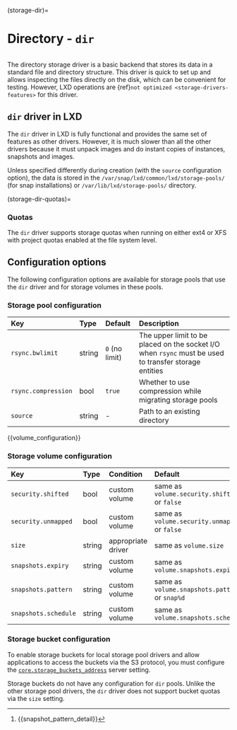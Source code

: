 (storage-dir)=
# Directory - `dir`

```{youtube} https://www.youtube.com/watch?v=imWkPM9GjCY
```

The directory storage driver is a basic backend that stores its data in a standard file and directory structure.
This driver is quick to set up and allows inspecting the files directly on the disk, which can be convenient for testing.
However, LXD operations are {ref}`not optimized <storage-drivers-features>` for this driver.

## `dir` driver in LXD

The `dir` driver in LXD is fully functional and provides the same set of features as other drivers.
However, it is much slower than all the other drivers because it must unpack images and do instant copies of instances, snapshots and images.

Unless specified differently during creation (with the `source` configuration option), the data is stored in the `/var/snap/lxd/common/lxd/storage-pools/` (for snap installations) or `/var/lib/lxd/storage-pools/` directory.

(storage-dir-quotas)=
### Quotas

The `dir` driver supports storage quotas when running on either ext4 or XFS with project quotas enabled at the file system level.

## Configuration options

The following configuration options are available for storage pools that use the `dir` driver and for storage volumes in these pools.

### Storage pool configuration

Key                           | Type                          | Default                                 | Description
:--                           | :---                          | :------                                 | :----------
`rsync.bwlimit`               | string                        | `0` (no limit)                          | The upper limit to be placed on the socket I/O when `rsync` must be used to transfer storage entities
`rsync.compression`           | bool                          | `true`                                  | Whether to use compression while migrating storage pools
`source`                      | string                        | -                                       | Path to an existing directory

{{volume_configuration}}

### Storage volume configuration

Key                     | Type      | Condition                 | Default                                        | Description
:--                     | :---      | :--------                 | :------                                        | :----------
`security.shifted`      | bool      | custom volume             | same as `volume.security.shifted` or `false`   | {{enable_ID_shifting}}
`security.unmapped`     | bool      | custom volume             | same as `volume.security.unmapped` or `false`  | Disable ID mapping for the volume
`size`                  | string    | appropriate driver        | same as `volume.size`                          | Size/quota of the storage volume
`snapshots.expiry`      | string    | custom volume             | same as `volume.snapshots.expiry`              | {{snapshot_expiry_format}}
`snapshots.pattern`     | string    | custom volume             | same as `volume.snapshots.pattern` or `snap%d` | {{snapshot_pattern_format}} [^*]
`snapshots.schedule`    | string    | custom volume             | same as `volume.snapshots.schedule`            | {{snapshot_schedule_format}}

[^*]: {{snapshot_pattern_detail}}

### Storage bucket configuration

To enable storage buckets for local storage pool drivers and allow applications to access the buckets via the S3 protocol, you must configure the [`core.storage_buckets_address`](server-options-core) server setting.

Storage buckets do not have any configuration for `dir` pools.
Unlike the other storage pool drivers, the `dir` driver does not support bucket quotas via the `size` setting.
